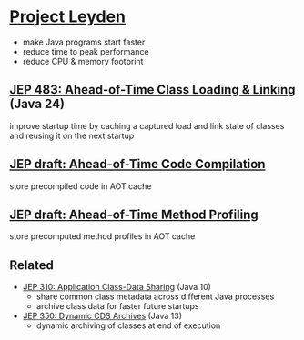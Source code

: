 [Project Leyden](https://openjdk.org/projects/leyden/)
================

- make Java programs start faster
- reduce time to peak performance
- reduce CPU & memory footprint


## [JEP 483: Ahead-of-Time Class Loading & Linking](https://openjdk.org/jeps/483) (Java 24)
improve startup time by caching a captured load and link state of classes and reusing it on the next startup


## [JEP draft: Ahead-of-Time Code Compilation](https://openjdk.org/jeps/8335368)
store precompiled code in AOT cache


## [JEP draft: Ahead-of-Time Method Profiling](https://openjdk.org/jeps/8325147)
store precomputed method profiles in AOT cache


## Related

- [JEP 310: Application Class-Data Sharing](https://openjdk.org/jeps/310) (Java 10)
  - share common class metadata across different Java processes
  - archive class data for faster future startups
- [JEP 350: Dynamic CDS Archives](https://openjdk.org/jeps/350) (Java 13)
  - dynamic archiving of classes at end of execution
